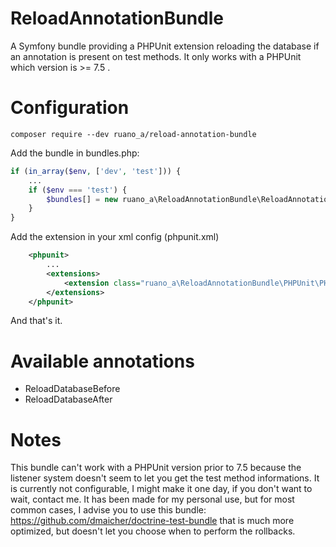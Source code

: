 # ReloadAnnotationBundle
A Symfony bundle providing a PHPUnit extension reloading the database if an annotation is present on test methods.
It only works with a PHPUnit which version is >= 7.5 .
# Configuration

~~~~
composer require --dev ruano_a/reload-annotation-bundle
~~~~

Add the bundle in bundles.php:

```php
if (in_array($env, ['dev', 'test'])) {
    ...
    if ($env === 'test') {
        $bundles[] = new ruano_a\ReloadAnnotationBundle\ReloadAnnotationBundle();
    }
}
```

Add the extension in your xml config (phpunit.xml)

```xml
    <phpunit>
        ...
        <extensions>
            <extension class="ruano_a\ReloadAnnotationBundle\PHPUnit\PHPUnitExtension" />
        </extensions>
    </phpunit>
```
And that's it.

# Available annotations 
- ReloadDatabaseBefore
- ReloadDatabaseAfter


# Notes
This bundle can't work with a PHPUnit version prior to 7.5 because the listener system doesn't seem to let you get
the test method informations.
It is currently not configurable, I might make it one day, if you don't want to wait, contact me.
It has been made for my personal use, but for most common cases, I advise you to use this bundle:
https://github.com/dmaicher/doctrine-test-bundle that is much more optimized, but doesn't let you choose when to perform the rollbacks.
